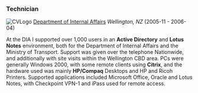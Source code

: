 ### Technician

![CVLogo](./logos/work/dia.jpg) [Department of Internal Affairs](http://www.dia.govt.nz/) _Wellington, NZ_ (2005-11 - 2006-04)

At the DIA I supported over 1,000 users in an **Active Directory** and **Lotus Notes** environment, both for the Department of Internal Affairs and the Ministry of Transport. Support was given over the telephone Nationwide, and additionally with site visits within the Wellington CBD area. PCs were generally Windows 2000, with some remote clients using **Citrix**, and the hardware used was mainly **HP/Compaq** Desktops and HP and Ricoh Printers. Supported applications included Microsoft Office, Oracle and Lotus Notes, with Checkpoint VPN-1 and iPass used for remote access.
